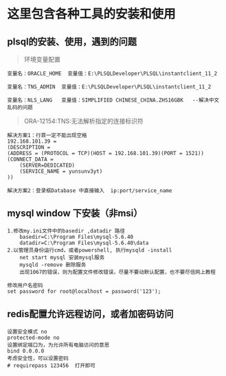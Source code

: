 # 这里包含各种工具的安装和使用
## plsql的安装、使用，遇到的问题
> 环境变量配置

    变量名：ORACLE_HOME  变量值：E:\PLSQLDeveloper\PLSQL\instantclient_11_2

    变量名：TNS_ADMIN  变量值：E:\PLSQLDeveloper\PLSQL\instantclient_11_2

    变量名：NLS_LANG   变量值：SIMPLIFIED CHINESE_CHINA.ZHS16GBK   --解决中文乱码的问题

> ORA-12154:TNS:无法解析指定的连接标识符

    解决方案1：行首一定不能出现空格
    192.168.101.39 =
    (DESCRIPTION =
    (ADDRESS = (PROTOCOL = TCP)(HOST = 192.168.101.39)(PORT = 1521))
    (CONNECT_DATA =
        (SERVER=DEDICATED)
        (SERVICE_NAME = yunsunv3yt)
    ))

    解决方案2：登录框Database 中直接输入  ip:port/service_name

## mysql window 下安装（非msi）
    1.修改my.ini文件中的basedir ,datadir 路径
        basedir=C:\Program Files\mysql-5.6.40
        datadir=C:\Program Files\mysql-5.6.40\data
    2.以管理员身份运行cmd，或者powershell, 执行mysqld -install
        net start mysql 安装mysql服务
        mysqld -remove 删除服务
        出现1067的错误，则为配置文件修改错误，尽量不要动默认配置，也不要尽信网上教程

    修改用户名密码
    set password for root@localhost = password('123');

    


## redis配置允许远程访问，或者加密码访问
    设置安全模式 no
    protected-mode no
    设置绑定端口为，为允许所有电脑访问的意思
    bind 0.0.0.0
    考虑安全性，可以设置密码
    # requirepass 123456  打开即可

    
